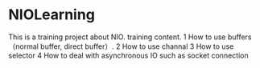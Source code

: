 NIOLearning
===========
This is a training project about NIO. 
training content.
1 How to use buffers（normal buffer, direct buffer）.
2 How to use channal
3 How to use selector
4 How to deal with asynchronous IO such as socket connection
